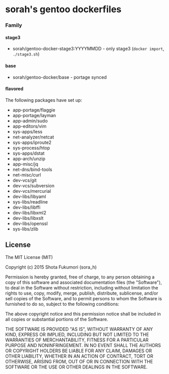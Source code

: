 # sorah's gentoo dockerfiles

### Family

#### stage3

- sorah/gentoo-docker-stage3:YYYYMMDD - only stage3 (`docker import`, `./stage3.sh`)

#### base

- sorah/gentoo-docker/base - portage synced

#### flavored

The following packages have set up:

- app-portage/flaggie
- app-portage/layman
- app-admin/sudo
- app-editors/vim
- sys-apps/less
- net-analyzer/netcat
- sys-apps/iproute2
- sys-process/htop
- sys-apps/dstat
- app-arch/unzip
- app-misc/jq
- net-dns/bind-tools
- net-misc/curl
- dev-vcs/git
- dev-vcs/subversion
- dev-vcs/mercurial
- dev-libs/libyaml
- sys-libs/readline
- dev-libs/libffi
- dev-libs/libxml2
- dev-libs/libxslt
- dev-libs/openssl
- sys-libs/zlib

## License

The MIT License (MIT)

Copyright (c) 2015 Shota Fukumori (sora_h)

Permission is hereby granted, free of charge, to any person obtaining a copy
of this software and associated documentation files (the "Software"), to deal
in the Software without restriction, including without limitation the rights
to use, copy, modify, merge, publish, distribute, sublicense, and/or sell
copies of the Software, and to permit persons to whom the Software is
furnished to do so, subject to the following conditions:

The above copyright notice and this permission notice shall be included in
all copies or substantial portions of the Software.

THE SOFTWARE IS PROVIDED "AS IS", WITHOUT WARRANTY OF ANY KIND, EXPRESS OR
IMPLIED, INCLUDING BUT NOT LIMITED TO THE WARRANTIES OF MERCHANTABILITY,
FITNESS FOR A PARTICULAR PURPOSE AND NONINFRINGEMENT. IN NO EVENT SHALL THE
AUTHORS OR COPYRIGHT HOLDERS BE LIABLE FOR ANY CLAIM, DAMAGES OR OTHER
LIABILITY, WHETHER IN AN ACTION OF CONTRACT, TORT OR OTHERWISE, ARISING FROM,
OUT OF OR IN CONNECTION WITH THE SOFTWARE OR THE USE OR OTHER DEALINGS IN
THE SOFTWARE.

